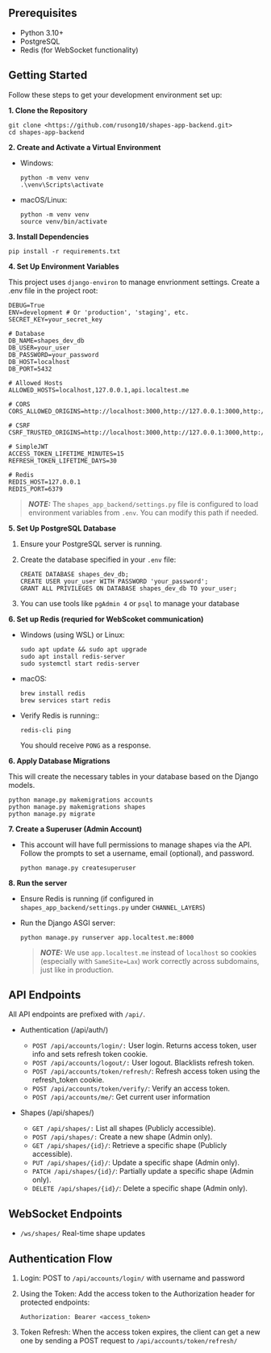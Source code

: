 ## Prerequisites
- Python 3.10+
- PostgreSQL
- Redis (for WebSocket functionality)

## Getting Started

Follow these steps to get your development environment set up:

**1. Clone the Repository**

  ```
  git clone <https://github.com/rusong10/shapes-app-backend.git>
  cd shapes-app-backend
  ```

**2. Create and Activate a Virtual Environment**
- Windows:
  
  ```
  python -m venv venv
  .\venv\Scripts\activate
  ```
- macOS/Linux:
  ```
  python -m venv venv
  source venv/bin/activate
  ```

**3. Install Dependencies**

  ```
  pip install -r requirements.txt
  ```

**4. Set Up Environment Variables**

This project uses `django-environ` to manage envrionment settings. Create a .env file in the project root:
  
```
DEBUG=True
ENV=development # Or 'production', 'staging', etc.
SECRET_KEY=your_secret_key

# Database
DB_NAME=shapes_dev_db
DB_USER=your_user
DB_PASSWORD=your_password
DB_HOST=localhost
DB_PORT=5432

# Allowed Hosts
ALLOWED_HOSTS=localhost,127.0.0.1,api.localtest.me

# CORS
CORS_ALLOWED_ORIGINS=http://localhost:3000,http://127.0.0.1:3000,http://app.localtest.me:3000

# CSRF
CSRF_TRUSTED_ORIGINS=http://localhost:3000,http://127.0.0.1:3000,http://app.localtest.me:3000
  
# SimpleJWT
ACCESS_TOKEN_LIFETIME_MINUTES=15
REFRESH_TOKEN_LIFETIME_DAYS=30

# Redis
REDIS_HOST=127.0.0.1
REDIS_PORT=6379
```
> **_NOTE:_** The `shapes_app_backend/settings.py` file is configured to load environment variables from `.env`. You can modify this path if needed.

**5. Set Up PostgreSQL Database**

1. Ensure your PostgreSQL server is running.
   
2. Create the database specified in your `.env` file:
   
    ```
    CREATE DATABASE shapes_dev_db;
    CREATE USER your_user WITH PASSWORD 'your_password';
    GRANT ALL PRIVILEGES ON DATABASE shapes_dev_db TO your_user;
    ```
3. You can use tools like `pgAdmin 4` or `psql` to manage your database

**6. Set up Redis (requried for WebScoket communication)**

- Windows (using WSL) or Linux:
  
  ```
  sudo apt update && sudo apt upgrade
  sudo apt install redis-server
  sudo systemctl start redis-server
  ```

- macOS:

  ```
  brew install redis
  brew services start redis
  ```
  
- Verify Redis is running::
  
  ```
  redis-cli ping
  ```
  You should receive `PONG` as a response.

**6. Apply Database Migrations**

  This will create the necessary tables in your database based on the Django models.
  
  ```
  python manage.py makemigrations accounts
  python manage.py makemigrations shapes
  python manage.py migrate
  ```

**7. Create a Superuser (Admin Account)**
  - This account will have full permissions to manage shapes via the API. Follow the prompts to set a username, email (optional), and password.
    
    ```
    python manage.py createsuperuser
    ```

**8. Run the server**
  - Ensure Redis is running (if configured in `shapes_app_backend/settings.py` under `CHANNEL_LAYERS`)
  - Run the Django ASGI server:
      
    ```
    python manage.py runserver app.localtest.me:8000
    ```
    > **_NOTE:_** We use `app.localtest.me` instead of `localhost` so cookies (especially with `SameSite=Lax`) work correctly across subdomains, just like in production.

## API Endpoints

All API endpoints are prefixed with `/api/`.
- Authentication (/api/auth/)
  - `POST /api/accounts/login/:` User login. Returns access token, user info and sets refresh token cookie.
  - `POST /api/accounts/logout/:` User logout. Blacklists refresh token.
  - `POST /api/accounts/token/refresh/`: Refresh access token using the refresh_token cookie.
  - `POST /api/accounts/token/verify/`: Verify an access token.
  - `POST /api/accounts/me/`: Get current user information

- Shapes (/api/shapes/)
   - `GET /api/shapes/:` List all shapes (Publicly accessible).
   - `POST /api/shapes/:` Create a new shape (Admin only).
   - `GET /api/shapes/{id}/`: Retrieve a specific shape (Publicly accessible).
   - `PUT /api/shapes/{id}/`: Update a specific shape (Admin only).
   - `PATCH /api/shapes/{id}/`: Partially update a specific shape (Admin only).
   - `DELETE /api/shapes/{id}/`: Delete a specific shape (Admin only).
 
## WebSocket Endpoints
- `/ws/shapes/` Real-time shape updates

## Authentication Flow
1. Login: POST to `/api/accounts/login/` with username and password
2. Using the Token: Add the access token to the Authorization header for protected endpoints:

   ```
   Authorization: Bearer <access_token>
   ```
3. Token Refresh: When the access token expires, the client can get a new one by sending a POST request to `/api/accounts/token/refresh/`
